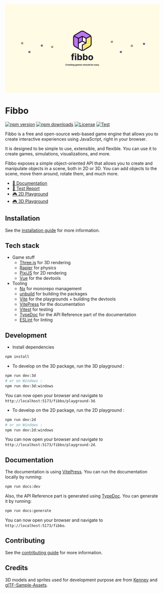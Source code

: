 [![@fibbojs/leaflet](./docs/public/banner.png)](https://fibbojs.github.io/fibbo/)

# Fibbo

[![npm version][npm-version-src]][npm-version-href]
[![npm downloads][npm-downloads-src]][npm-downloads-href]
[![License][license-src]][license-href]
[![Test][test-src]][test-href]

Fibbo is a free and open-source web-based game engine that allows you to create interactive experiences using JavaScript, right in your browser.

It is designed to be simple to use, extensible, and flexible. You can use it to create games, simulations, visualizations, and more.

Fibbo exposes a simple object-oriented API that allows you to create and manipulate objects in a scene, both in 2D or 3D. You can add objects to the scene, move them around, rotate them, and much more.

- [🏡 Documentation](https://fibbojs.github.io/fibbo/)
- [🧪 Test Report](https://fibbojs.github.io/fibbo/test-reports)
- [🎮 2D Playground](https://fibbojs.github.io/fibbo/playground-2d)
- [🎮 3D Playground](https://fibbojs.github.io/fibbo/playground-3d)

## Installation

See the [installation guide](https://fibbojs.github.io/fibbo/getting-started/installation) for more information.

## Tech stack

- Game stuff
  - [Three.js](https://threejs.org/) for 3D rendering
  - [Rapier](https://rapier.rs/) for physics
  - [PixiJS](https://pixijs.com/) for 2D rendering
  - [Vue](https://vuejs.org/) for the devtools
- Tooling
  - [Nx](https://nx.dev/) for monorepo management
  - [unbuild](https://github.com/unjs/unbuild) for building the packages
  - [Vite](https://vitejs.dev/) for the playgrounds + building the devtools
  - [VitePress](https://vitepress.dev/) for the documentation
  - [Vitest](https://vitest.dev/) for testing
  - [TypeDoc](https://typedoc.org/) for the API Reference part of the documentation
  - [ESLint](https://eslint.org/) for linting

## Development

- Install dependencies

```bash
npm install
```

- To develop on the 3D package, run the 3D playground :

```bash
npm run dev:3d
# or on Windows :
npm run dev:3d:windows
```

You can now open your browser and navigate to `http://localhost:5173/fibbo/playground-3d`.

- To develop on the 2D package, run the 2D playground :

```bash
npm run dev:2d
# or on Windows :
npm run dev:2d:windows
```

You can now open your browser and navigate to `http://localhost:5173/fibbo/playground-2d`.

## Documentation

The documentation is using [VitePress](https://vitepress.dev/).
You can run the documentation locally by running:

```bash
npm run docs:dev
```

Also, the API Reference part is generated using [TypeDoc](https://typedoc.org/). You can generate it by running:

```bash
npm run docs:generate
```

You can now open your browser and navigate to `http://localhost:5173/fibbo`.

## Contributing

See the [contributing guide](https://fibbojs.github.io/fibbo/more/contributing) for more information.

## Credits

3D models and sprites used for development purpose are from [Kenney](https://kenney.nl/assets?q=3d) and [glTF-Sample-Assets](https://github.com/KhronosGroup/glTF-Sample-Assets).

<!-- Badges -->
[npm-version-src]: https://img.shields.io/npm/v/@fibbojs/core/latest.svg?style=flat&colorA=18181B&colorB=28CF8D
[npm-version-href]: https://npmjs.com/package/@fibbojs/core

[npm-downloads-src]: https://img.shields.io/npm/dm/@fibbojs/core.svg?style=flat&colorA=18181B&colorB=28CF8D
[npm-downloads-href]: https://npmjs.com/package/@fibbojs/core

[license-src]: https://img.shields.io/npm/l/@fibbojs/core.svg?style=flat&colorA=18181B&colorB=28CF8D
[license-href]: https://npmjs.com/package/@fibbojs/core

[test-src]: https://img.shields.io/badge/test-report-28CF8D?style=flat&colorA=18181B&colorB=28CF8D
[test-href]: https://fibbojs.github.io/fibbo/test-reports
